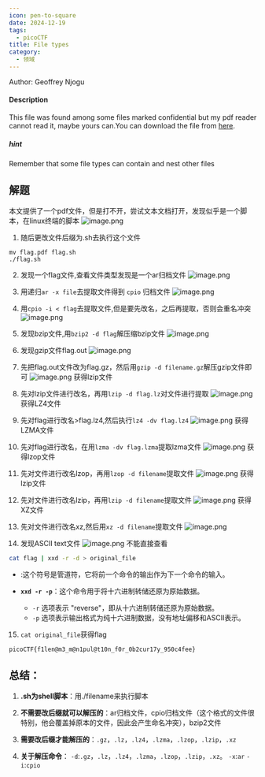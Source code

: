 ```yaml
---
icon: pen-to-square
date: 2024-12-19
tags:
  - picoCTF
title: File types
category:
  - 领域
---
```

Author: Geoffrey Njogu
#### Description

This file was found among some files marked confidential but my pdf reader cannot read it, maybe yours can.You can download the file from [here](https://artifacts.picoctf.net/c/82/Flag.pdf).
##### hint
Remember that some file types can contain and nest other files

## 解题
本文提供了一个pdf文件，但是打不开，尝试文本文档打开，发现似乎是一个脚本，在linux终端的脚本
![image.png](https://cdn.jsdelivr.net/gh/fakeppa/blog-img/20241219140541.png)
1. 随后更改文件后缀为.sh去执行这个文件

```
mv flag.pdf flag.sh
./flag.sh
```

2. 发现一个flag文件,查看文件类型发现是一个ar归档文件
![image.png](https://cdn.jsdelivr.net/gh/fakeppa/blog-img/20241219141031.png)

3. 用递归`ar -x file`去提取文件得到 `cpio` 归档文件
![image.png](https://cdn.jsdelivr.net/gh/fakeppa/blog-img/20241219141205.png)

4. 用`cpio -i < flag`去提取文件,但是要先改名，之后再提取，否则会重名冲突
![image.png](https://cdn.jsdelivr.net/gh/fakeppa/blog-img/20241219142028.png)


5. 发现bzip文件,用`bzip2 -d flag`解压缩bzip文件
![image.png](https://cdn.jsdelivr.net/gh/fakeppa/blog-img/20241219142516.png)
 
 
 6. 发现gzip文件flag.out
![image.png](https://cdn.jsdelivr.net/gh/fakeppa/blog-img/20241219142652.png)
7. 先把flag.out文件改为flag.gz，然后用`gzip -d filename.gz`解压gzip文件即可
![image.png](https://cdn.jsdelivr.net/gh/fakeppa/blog-img/20241219143642.png)
获得lzip文件

8. 先对lzip文件进行改名，再用`lzip -d flag.lz`对文件进行提取
![image.png](https://cdn.jsdelivr.net/gh/fakeppa/blog-img/20241219143938.png)
获得LZ4文件

9. 先对flag进行改名>flag.lz4,然后执行`lz4 -dv flag.lz4`
![image.png](https://cdn.jsdelivr.net/gh/fakeppa/blog-img/20241219144335.png)
获得LZMA文件

10. 先对flag进行改名，在用`lzma -dv flag.lzma`提取lzma文件
![image.png](https://cdn.jsdelivr.net/gh/fakeppa/blog-img/20241219144649.png)
获得lzop文件

11. 先对文件进行改名lzop，再用`lzop -d filename`提取文件
![image.png](https://cdn.jsdelivr.net/gh/fakeppa/blog-img/20241219145137.png)
获得lzip文件

12. 先对文件进行改名lzip，再用`lzip -d filename`提取文件
![image.png](https://cdn.jsdelivr.net/gh/fakeppa/blog-img/20241219145639.png)
获得XZ文件

13. 先对文件进行改名xz,然后用`xz -d filename`提取文件
![image.png](https://cdn.jsdelivr.net/gh/fakeppa/blog-img/20241219145903.png)

14. 发现ASCII text文件
![image.png](https://cdn.jsdelivr.net/gh/fakeppa/blog-img/20241219150104.png)
不能直接查看

```bash
cat flag | xxd -r -d > original_file
```
- :这个符号是管道符，它将前一个命令的输出作为下一个命令的输入。
- **`xxd -r -p`**：这个命令用于将十六进制转储还原为原始数据。
	
    - `-r` 选项表示 "reverse"，即从十六进制转储还原为原始数据。
    - `-p` 选项表示输出格式为纯十六进制数据，没有地址偏移和ASCII表示。

15. `cat original_file`获得flag

`picoCTF{f1len@m3_m@n1pul@t10n_f0r_0b2cur17y_950c4fee}`

## 总结：
1. **.sh为shell脚本**：用./filename来执行脚本
   
2. **不需要改后缀就可以解压的**：ar归档文件，cpio归档文件（这个格式的文件很特别，他会覆盖掉原本的文件，因此会产生命名冲突），bzip2文件
   
3. **需要改后缀才能解压的**：`.gz`，`.lz`，`.lz4`，`.lzma`，`.lzop`，`.lzip`，`.xz`
   
4. **关于解压命令**：
   `-d`:`.gz`，`.lz`，`.lz4`，`.lzma`，`.lzop`，`.lzip`，`.xz`。
   `-x`:`ar`
   `-i`:`cpio`
